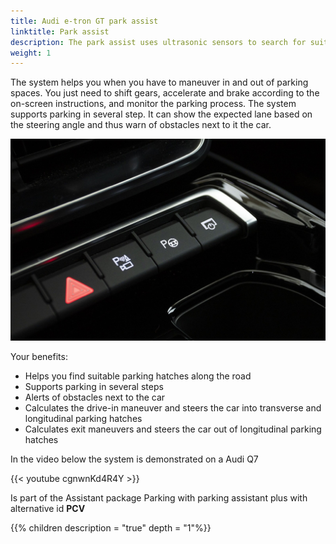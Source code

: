 ```yaml
---
title: Audi e-tron GT park assist
linktitle: Park assist
description: The park assist uses ultrasonic sensors to search for suitable parking spaces along the road. It calculates ideal entry maneuvers (forward and backward) for transverse parking space and entry and exit maneuvers for longitudinal parking space.
weight: 1
---
```


The system helps you when you have to maneuver in and out of parking spaces. You just need to shift gears, accelerate and
brake according to the on-screen instructions, and monitor the parking process. The system supports parking in several
step. It can show the expected lane based on the steering angle and thus warn of obstacles next to it
the car. 

![Parking assist](parkassist.jpg "You activate the search for parking spaces with a button in the center console when the parking aid is switched on in the display.")

Your benefits:

- Helps you find suitable parking hatches along the road
- Supports parking in several steps
- Alerts of obstacles next to the car
- Calculates the drive-in maneuver and steers the car into transverse and longitudinal parking hatches
- Calculates exit maneuvers and steers the car out of longitudinal parking hatches

In the video below the system is demonstrated on a Audi Q7

{{< youtube cgnwnKd4R4Y >}}


Is part of the Assistant package Parking with parking assistant plus with alternative id **PCV**

{{% children description = "true" depth = "1"%}}